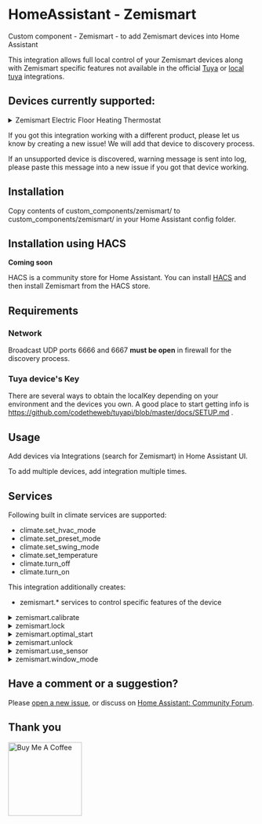 # HomeAssistant - Zemismart

Custom component - Zemismart - to add Zemismart devices into Home Assistant

This integration allows full local control of your Zemismart devices along with Zemismart specific features not available in the official [Tuya](https://www.home-assistant.io/integrations/tuya/) or [local tuya](https://github.com/rospogrigio/localtuya) integrations.

## Devices currently supported:

<details>
  <summary>Zemismart Electric Floor Heating Thermostat</summary>

- Product ID: 3uoeudsge0ooafig
- Product version: 3.3
</details>

If you got this integration working with a different product, please let us know by creating a new issue! We will add that device to discovery process.

If an unsupported device is discovered, warning message is sent into log, please paste this message into a new issue if you got that device working.

## Installation

Copy contents of custom_components/zemismart/ to custom_components/zemismart/ in your Home Assistant config folder.

## Installation using HACS

**Coming soon**

HACS is a community store for Home Assistant. You can install [HACS](https://github.com/custom-components/hacs) and then install Zemismart from the HACS store.

## Requirements

### Network

Broadcast UDP ports 6666 and 6667 **must be open** in firewall for the discovery process.

### Tuya device's Key

There are several ways to obtain the localKey depending on your environment and the devices you own. A good place to start getting info is https://github.com/codetheweb/tuyapi/blob/master/docs/SETUP.md .

## Usage

Add devices via Integrations (search for Zemismart) in Home Assistant UI.

To add multiple devices, add integration multiple times.

## Services

Following built in climate services are supported:

- climate.set_hvac_mode
- climate.set_preset_mode
- climate.set_swing_mode
- climate.set_temperature
- climate.turn_off
- climate.turn_on

This integration additionally creates:

- zemismart.\* services to control specific features of the device

<details>
  <summary>zemismart.calibrate</summary>

Calibrates current temperature

- **entity_id** Required: Entity to calibrate temperature for
- **difference** Required: Temperature difference. Value between -9 and 9.
</details>

<details>
  <summary>zemismart.lock</summary>

Locks thermostat

- **entity_id** Required: Entity to lock
</details>

<details>
  <summary>zemismart.optimal_start</summary>

Turns on or off optimal start mode

- **entity_id** Required: Entity to set optimal start mode for
- **state** Required: Set optimal start mode on or off. Possible values: on, off.
</details>

<details>
  <summary>zemismart.unlock</summary>

Unlocks thermostat

- **entity_id** Required: Entity to unlock
</details>

<details>
  <summary>zemismart.use_sensor</summary>

Chooses temperature sensor to use

- **entity_id** Required: Entity to choose temperature sensor for
- **sensor** Required: Sensor to use. Possible values: internal, external, both
</details>

<details>
  <summary>zemismart.window_mode</summary>

Turns on or off window mode

- **entity_id** Required: Entity to set window mode for
- **state** Required: Set window mode on or off. Possible values: on, off.
</details>

## Have a comment or a suggestion?

Please [open a new issue](https://github.com/JurajNyiri/HomeAssistant-Zemismart/issues/new), or discuss on [Home Assistant: Community Forum](https://community.home-assistant.io/t/custom-component-zemismart/259734).

## Thank you

<a href="https://www.buymeacoffee.com/jurajnyiri" target="_blank"><img src="https://cdn.buymeacoffee.com/buttons/v2/default-blue.png" alt="Buy Me A Coffee"  width="150px" ></a>
